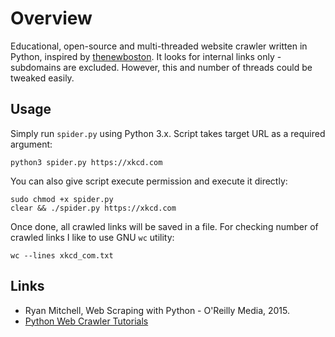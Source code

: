 # Overview

Educational, open-source and multi-threaded website crawler written in Python, inspired by [thenewboston](https://github.com/buckyroberts/Spider). It looks for internal links only - subdomains are excluded. However, this and number of threads could be tweaked easily.

## Usage

Simply run `spider.py` using Python 3.x. Script takes target URL as a required argument:
```
python3 spider.py https://xkcd.com
```

You can also give script execute permission and execute it directly:
```
sudo chmod +x spider.py
clear && ./spider.py https://xkcd.com
```

Once done, all crawled links will be saved in a file. For checking number of crawled links I like to use GNU `wc` utility:
```
wc --lines xkcd_com.txt
```

## Links

- Ryan Mitchell, Web Scraping with Python - O'Reilly Media, 2015.
- [Python Web Crawler Tutorials](https://www.youtube.com/playlist?list=PL6gx4Cwl9DGA8Vys-f48mAH9OKSUyav0q)
